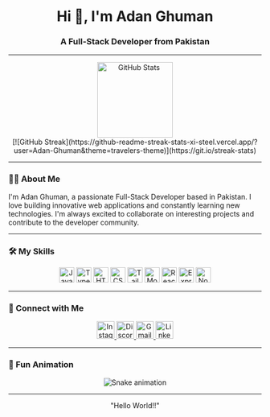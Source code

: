 <h1 align="center">Hi 👋, I'm Adan Ghuman</h1>
<h3 align="center">A Full-Stack Developer from Pakistan</h3>

<hr>

<!-- GitHub Stats & Streak -->
<div align="center">
  <img src="https://github-readme-stats.vercel.app/api?username=Adan-Ghuman&hide_title=false&hide_rank=false&show_icons=true&include_all_commits=true&count_private=true&disable_animations=false&theme=github_dark&locale=en&hide_border=false" height="150" alt="GitHub Stats" />
  <br>
  [![GitHub Streak](https://github-readme-streak-stats-xi-steel.vercel.app/?user=Adan-Ghuman&theme=travelers-theme)](https://git.io/streak-stats)
</div>

<hr>

### 👨‍💻 About Me
I'm Adan Ghuman, a passionate Full-Stack Developer based in Pakistan. I love building innovative web applications and constantly learning new technologies. I'm always excited to collaborate on interesting projects and contribute to the developer community.

<hr>

### 🛠️ My Skills
<p align="center">
  <img src="https://skillicons.dev/icons?i=js" height="30" alt="JavaScript" />
  <img src="https://skillicons.dev/icons?i=ts" height="30" alt="TypeScript" />
  <img src="https://skillicons.dev/icons?i=html" height="30" alt="HTML5" />
  <img src="https://skillicons.dev/icons?i=css" height="30" alt="CSS3" />
  <img src="https://skillicons.dev/icons?i=tailwind" height="30" alt="Tailwind CSS" />
  <img src="https://skillicons.dev/icons?i=mongodb" height="30" alt="MongoDB" />
  <img src="https://skillicons.dev/icons?i=react" height="30" alt="React" />
  <img src="https://skillicons.dev/icons?i=express" height="30" alt="Express" />
  <img src="https://skillicons.dev/icons?i=nodejs" height="30" alt="Node.js" />
</p>

<hr>

### 🤝 Connect with Me
<p align="center">
  <a href="https://instagram.com/your_instagram" target="_blank">
    <img src="https://img.shields.io/static/v1?message=Instagram&logo=instagram&label=&color=E4405F&logoColor=white&style=for-the-badge" height="35" alt="Instagram" />
  </a>
  <a href="https://discord.com/users/your_discord" target="_blank">
    <img src="https://img.shields.io/static/v1?message=Discord&logo=discord&label=&color=7289DA&logoColor=white&style=for-the-badge" height="35" alt="Discord" />
  </a>
  <a href="mailto:your_email@example.com" target="_blank">
    <img src="https://img.shields.io/static/v1?message=Gmail&logo=gmail&label=&color=D14836&logoColor=white&style=for-the-badge" height="35" alt="Gmail" />
  </a>
  <a href="https://www.linkedin.com/in/your_linkedin" target="_blank">
    <img src="https://img.shields.io/static/v1?message=LinkedIn&logo=linkedin&label=&color=0077B5&logoColor=white&style=for-the-badge" height="35" alt="LinkedIn" />
  </a>
</p>

<hr>

### 🐍 Fun Animation
<div align="center">
  <img src="https://raw.githubusercontent.com/Adan-Ghuman/Adan-Ghuman/output/snake.svg" alt="Snake animation" />
</div>

<hr>

<p align="center">"Hello World!!"</p>
